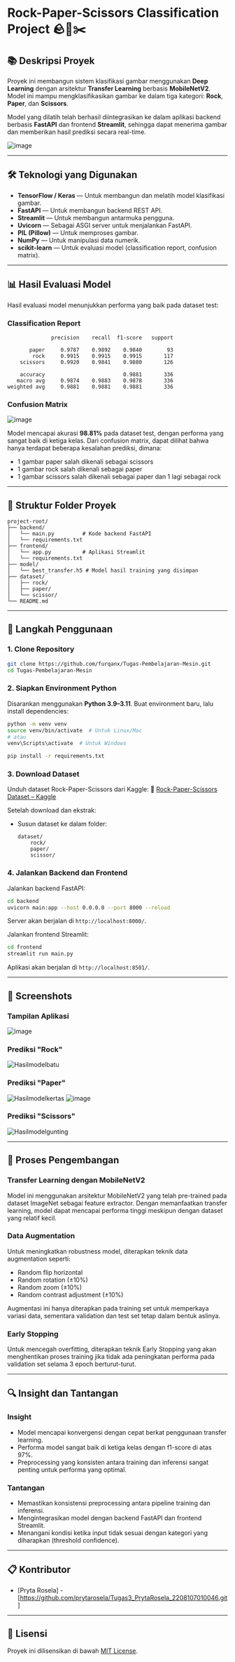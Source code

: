 # Rock-Paper-Scissors Classification Project 🪨📄✂️

## 📚 Deskripsi Proyek
Proyek ini membangun sistem klasifikasi gambar menggunakan **Deep Learning** dengan arsitektur **Transfer Learning** berbasis **MobileNetV2**. Model ini mampu mengklasifikasikan gambar ke dalam tiga kategori: **Rock**, **Paper**, dan **Scissors**. 

Model yang dilatih telah berhasil diintegrasikan ke dalam aplikasi backend berbasis **FastAPI** dan frontend **Streamlit**, sehingga dapat menerima gambar dan memberikan hasil prediksi secara real-time.

![image](https://github.com/user-attachments/assets/eb794960-da96-4e98-b759-66e345cb7194)

---

## 🛠️ Teknologi yang Digunakan
- **TensorFlow / Keras** — Untuk membangun dan melatih model klasifikasi gambar.
- **FastAPI** — Untuk membangun backend REST API.
- **Streamlit** — Untuk membangun antarmuka pengguna.
- **Uvicorn** — Sebagai ASGI server untuk menjalankan FastAPI.
- **PIL (Pillow)** — Untuk memproses gambar.
- **NumPy** — Untuk manipulasi data numerik.
- **scikit-learn** — Untuk evaluasi model (classification report, confusion matrix).

---

## 📊 Hasil Evaluasi Model

Hasil evaluasi model menunjukkan performa yang baik pada dataset test:

### Classification Report
```
              precision    recall  f1-score   support

       paper     0.9787    0.9892    0.9840        93
        rock     0.9915    0.9915    0.9915       117
    scissors     0.9920    0.9841    0.9880       126

    accuracy                         0.9881       336
   macro avg     0.9874    0.9883    0.9878       336
weighted avg     0.9881    0.9881    0.9881       336
```

### Confusion Matrix
![image](https://github.com/user-attachments/assets/8f532339-1b98-4a1c-973a-d7b699c81ee7)

Model mencapai akurasi **98.81%** pada dataset test, dengan performa yang sangat baik di ketiga kelas. Dari confusion matrix, dapat dilihat bahwa hanya terdapat beberapa kesalahan prediksi, dimana:
- 1 gambar paper salah dikenali sebagai scissors
- 1 gambar rock salah dikenali sebagai paper
- 1 gambar scissors salah dikenali sebagai paper dan 1 lagi sebagai rock

---

## 📂 Struktur Folder Proyek
```
project-root/
├── backend/
│   └── main.py         # Kode backend FastAPI
│   └── requirements.txt
├── frontend/
│   └── app.py          # Aplikasi Streamlit
│   └── requirements.txt          
├── model/
│   └── best_transfer.h5 # Model hasil training yang disimpan
├── dataset/
│   ├── rock/
│   ├── paper/
│   └── scissor/
└── README.md
```

---

## 🚀 Langkah Penggunaan

### 1. Clone Repository
```bash
git clone https://github.com/furqanx/Tugas-Pembelajaran-Mesin.git
cd Tugas-Pembelajaran-Mesin
```

### 2. Siapkan Environment Python
Disarankan menggunakan **Python 3.9–3.11**. Buat environment baru, lalu install dependencies:
```bash
python -m venv venv
source venv/bin/activate  # Untuk Linux/Mac
# atau
venv\Scripts\activate  # Untuk Windows

pip install -r requirements.txt
```

### 3. Download Dataset
Unduh dataset Rock-Paper-Scissors dari Kaggle:
🔗 [Rock-Paper-Scissors Dataset – Kaggle](https://www.kaggle.com/datasets/drgfreeman/rockpaperscissors)

Setelah download dan ekstrak:
- Susun dataset ke dalam folder:
  ```
  dataset/
      rock/
      paper/
      scissor/
  ```

### 4. Jalankan Backend dan Frontend
Jalankan backend FastAPI:
```bash
cd backend
uvicorn main:app --host 0.0.0.0 --port 8000 --reload
```
Server akan berjalan di `http://localhost:8000/`.

Jalankan frontend Streamlit:
```bash
cd frontend
streamlit run main.py
```
Aplikasi akan berjalan di `http://localhost:8501/`.

---

## 📸 Screenshots

### Tampilan Aplikasi
![image](https://github.com/user-attachments/assets/ed2816ac-667b-4770-ae51-84129142ef42)


### Prediksi "Rock"
![Hasilmodelbatu](https://github.com/user-attachments/assets/29d55c54-6f2b-4b83-ad1d-fb29e6a17dc4)

### Prediksi "Paper"
![Hasilmodelkertas](https://github.com/user-attachments/assets/4b49c925-698a-4981-b617-7f8d0f058184)
![image](https://github.com/user-attachments/assets/ecd05ae3-8eac-4d47-9323-184e797c334d)

### Prediksi "Scissors"
![Hasilmodelgunting](https://github.com/user-attachments/assets/c7649e66-d367-4892-a4fc-c5412d46b1bc)


---

## 📝 Proses Pengembangan

### Transfer Learning dengan MobileNetV2
Model ini menggunakan arsitektur MobileNetV2 yang telah pre-trained pada dataset ImageNet sebagai feature extractor. Dengan memanfaatkan transfer learning, model dapat mencapai performa tinggi meskipun dengan dataset yang relatif kecil.

### Data Augmentation
Untuk meningkatkan robustness model, diterapkan teknik data augmentation seperti:
- Random flip horizontal
- Random rotation (±10%)
- Random zoom (±10%)
- Random contrast adjustment (±10%)

Augmentasi ini hanya diterapkan pada training set untuk memperkaya variasi data, sementara validation dan test set tetap dalam bentuk aslinya.

### Early Stopping
Untuk mencegah overfitting, diterapkan teknik Early Stopping yang akan menghentikan proses training jika tidak ada peningkatan performa pada validation set selama 3 epoch berturut-turut.

---

## 🔍 Insight dan Tantangan

### Insight
- Model mencapai konvergensi dengan cepat berkat penggunaan transfer learning.
- Performa model sangat baik di ketiga kelas dengan f1-score di atas 97%.
- Preprocessing yang konsisten antara training dan inferensi sangat penting untuk performa yang optimal.

### Tantangan
- Memastikan konsistensi preprocessing antara pipeline training dan inferensi.
- Mengintegrasikan model dengan backend FastAPI dan frontend Streamlit.
- Menangani kondisi ketika input tidak sesuai dengan kategori yang diharapkan (threshold confidence).

---

## 📋 Kontributor
- [Pryta Rosela] - [https://github.com/prytarosela/Tugas3_PrytaRosela_2208107010046.git]

---

## 📜 Lisensi
Proyek ini dilisensikan di bawah [MIT License](LICENSE).
